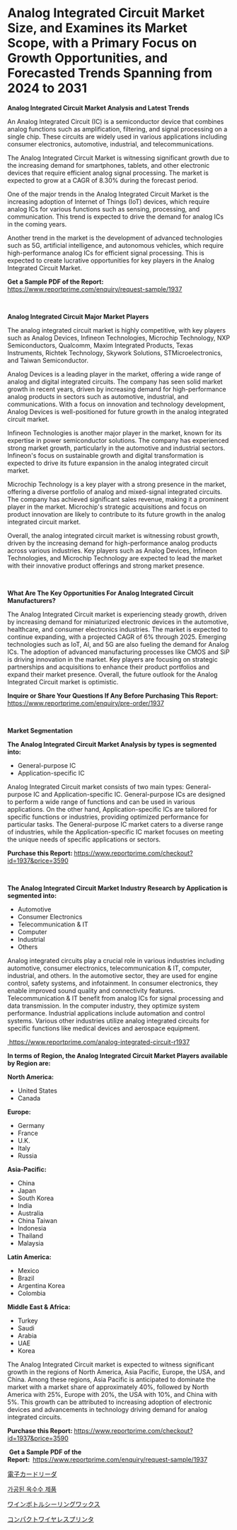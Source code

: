 <p><h1>Analog Integrated Circuit Market Size, and Examines its Market Scope, with a Primary Focus on Growth Opportunities, and Forecasted Trends Spanning from 2024 to 2031</h1></p><p><strong>Analog Integrated Circuit Market Analysis and Latest Trends</strong></p>
<p><p>An Analog Integrated Circuit (IC) is a semiconductor device that combines analog functions such as amplification, filtering, and signal processing on a single chip. These circuits are widely used in various applications including consumer electronics, automotive, industrial, and telecommunications.</p><p>The Analog Integrated Circuit Market is witnessing significant growth due to the increasing demand for smartphones, tablets, and other electronic devices that require efficient analog signal processing. The market is expected to grow at a CAGR of 8.30% during the forecast period.</p><p>One of the major trends in the Analog Integrated Circuit Market is the increasing adoption of Internet of Things (IoT) devices, which require analog ICs for various functions such as sensing, processing, and communication. This trend is expected to drive the demand for analog ICs in the coming years.</p><p>Another trend in the market is the development of advanced technologies such as 5G, artificial intelligence, and autonomous vehicles, which require high-performance analog ICs for efficient signal processing. This is expected to create lucrative opportunities for key players in the Analog Integrated Circuit Market.</p></p>
<p><strong>Get a Sample PDF of the Report:&nbsp;</strong> <a href="https://www.reportprime.com/enquiry/request-sample/1937">https://www.reportprime.com/enquiry/request-sample/1937</a></p>
<p>&nbsp;</p>
<p><strong>Analog Integrated Circuit Major Market Players</strong></p>
<p><p>The analog integrated circuit market is highly competitive, with key players such as Analog Devices, Infineon Technologies, Microchip Technology, NXP Semiconductors, Qualcomm, Maxim Integrated Products, Texas Instruments, Richtek Technology, Skywork Solutions, STMicroelectronics, and Taiwan Semiconductor.</p><p>Analog Devices is a leading player in the market, offering a wide range of analog and digital integrated circuits. The company has seen solid market growth in recent years, driven by increasing demand for high-performance analog products in sectors such as automotive, industrial, and communications. With a focus on innovation and technology development, Analog Devices is well-positioned for future growth in the analog integrated circuit market.</p><p>Infineon Technologies is another major player in the market, known for its expertise in power semiconductor solutions. The company has experienced strong market growth, particularly in the automotive and industrial sectors. Infineon's focus on sustainable growth and digital transformation is expected to drive its future expansion in the analog integrated circuit market.</p><p>Microchip Technology is a key player with a strong presence in the market, offering a diverse portfolio of analog and mixed-signal integrated circuits. The company has achieved significant sales revenue, making it a prominent player in the market. Microchip's strategic acquisitions and focus on product innovation are likely to contribute to its future growth in the analog integrated circuit market.</p><p>Overall, the analog integrated circuit market is witnessing robust growth, driven by the increasing demand for high-performance analog products across various industries. Key players such as Analog Devices, Infineon Technologies, and Microchip Technology are expected to lead the market with their innovative product offerings and strong market presence.</p></p>
<p>&nbsp;</p>
<p><strong>What Are The Key Opportunities For Analog Integrated Circuit Manufacturers?</strong></p>
<p><p>The Analog Integrated Circuit market is experiencing steady growth, driven by increasing demand for miniaturized electronic devices in the automotive, healthcare, and consumer electronics industries. The market is expected to continue expanding, with a projected CAGR of 6% through 2025. Emerging technologies such as IoT, AI, and 5G are also fueling the demand for Analog ICs. The adoption of advanced manufacturing processes like CMOS and SiP is driving innovation in the market. Key players are focusing on strategic partnerships and acquisitions to enhance their product portfolios and expand their market presence. Overall, the future outlook for the Analog Integrated Circuit market is optimistic.</p></p>
<p><strong>Inquire or Share Your Questions If Any Before Purchasing This Report:</strong> <a href="https://www.reportprime.com/enquiry/pre-order/1937">https://www.reportprime.com/enquiry/pre-order/1937</a></p>
<p>&nbsp;</p>
<p><strong>Market Segmentation</strong></p>
<p><strong>The Analog Integrated Circuit Market Analysis by types is segmented into:</strong></p>
<p><ul><li>General-purpose IC</li><li>Application-specific IC</li></ul></p>
<p><p>Analog Integrated Circuit market consists of two main types: General-purpose IC and Application-specific IC. General-purpose ICs are designed to perform a wide range of functions and can be used in various applications. On the other hand, Application-specific ICs are tailored for specific functions or industries, providing optimized performance for particular tasks. The General-purpose IC market caters to a diverse range of industries, while the Application-specific IC market focuses on meeting the unique needs of specific applications or sectors.</p></p>
<p><strong>Purchase this Report:&nbsp;</strong><a href="https://www.reportprime.com/checkout?id=1937&price=3590">https://www.reportprime.com/checkout?id=1937&price=3590</a></p>
<p>&nbsp;</p>
<p><strong>The Analog Integrated Circuit Market Industry Research by Application is segmented into:</strong></p>
<p><ul><li>Automotive</li><li>Consumer Electronics</li><li>Telecommunication & IT</li><li>Computer</li><li>Industrial</li><li>Others</li></ul></p>
<p><p>Analog integrated circuits play a crucial role in various industries including automotive, consumer electronics, telecommunication & IT, computer, industrial, and others. In the automotive sector, they are used for engine control, safety systems, and infotainment. In consumer electronics, they enable improved sound quality and connectivity features. Telecommunication & IT benefit from analog ICs for signal processing and data transmission. In the computer industry, they optimize system performance. Industrial applications include automation and control systems. Various other industries utilize analog integrated circuits for specific functions like medical devices and aerospace equipment.</p></p>
<p><a href="https://www.reportprime.com/analog-integrated-circuit-r1937">&nbsp;https://www.reportprime.com/analog-integrated-circuit-r1937</a></p>
<p><strong>In terms of Region, the Analog Integrated Circuit Market Players available by Region are:</strong></p>
<p>
    <p> <strong> North America: </strong>
        <ul>
            <li>United States</li>
            <li>Canada</li>
        </ul>
        </p> 
    <p> <strong> Europe: </strong>
        <ul>
            <li>Germany</li>
            <li>France</li>
            <li>U.K.</li>
            <li>Italy</li>
            <li>Russia</li>
        </ul>
        </p> 
    <p> <strong> Asia-Pacific: </strong>
        <ul>
            <li>China</li>
            <li>Japan</li>
            <li>South Korea</li>
            <li>India</li>
            <li>Australia</li>
            <li>China Taiwan</li>
            <li>Indonesia</li>
            <li>Thailand</li>
            <li>Malaysia</li>
        </ul>
        </p> 
    <p> <strong> Latin America: </strong>
        <ul>
            <li>Mexico</li>
            <li>Brazil</li>
            <li>Argentina Korea</li>
            <li>Colombia</li>
        </ul>
        </p> 
    <p> <strong> Middle East & Africa: </strong>
        <ul>
            <li>Turkey</li>
            <li>Saudi</li>
            <li>Arabia</li>
            <li>UAE</li>
            <li>Korea</li>
        </ul>
    </p>
    </p>
<p><p>The Analog Integrated Circuit market is expected to witness significant growth in the regions of North America, Asia Pacific, Europe, the USA, and China. Among these regions, Asia Pacific is anticipated to dominate the market with a market share of approximately 40%, followed by North America with 25%, Europe with 20%, the USA with 10%, and China with 5%. This growth can be attributed to increasing adoption of electronic devices and advancements in technology driving demand for analog integrated circuits.</p></p>
<p><strong>Purchase this Report: </strong><a href="https://www.reportprime.com/checkout?id=1937&price=3590">https://www.reportprime.com/checkout?id=1937&price=3590</a></p>
<p>&nbsp;<strong>Get a Sample PDF of the Report:&nbsp;&nbsp;</strong><a href="https://www.reportprime.com/enquiry/request-sample/1937">https://www.reportprime.com/enquiry/request-sample/1937</a></p>
<p><strong></strong></p>
<p><p><a href="https://medium.com/@abdulkoss2015/%E9%9B%BB%E5%AD%90%E3%82%AB%E3%83%BC%E3%83%89%E3%83%AA%E3%83%BC%E3%83%80%E3%83%BC%E5%B8%82%E5%A0%B4-%E7%AB%B6%E4%BA%89%E5%88%86%E6%9E%90-%E5%B8%82%E5%A0%B4%E5%8B%95%E5%90%91%E3%81%8A%E3%82%88%E3%81%B32031%E5%B9%B4%E3%81%BE%E3%81%A7%E3%81%AE%E4%BA%88%E6%B8%AC-44597cf7f3f4">電子カードリーダ</a></p><p><a href="https://medium.com/@othaleffler66/%EC%97%B7%EA%B2%8C-%EB%B0%9C%EB%A6%AC%EB%8B%A4%EB%85%BD-%EC%98%A5%EC%88%98%EC%88%98-%EC%A0%9C%ED%92%88-%EC%8B%9C%EC%9E%A5-%EC%8B%9C%EC%9E%A5-cagr-%EC%8B%9C%EC%9E%A5-%EB%8F%99%ED%96%A5-%EB%B0%8F-%EC%84%B1%EC%9E%A5-%EC%A0%84%EB%9E%B5%EC%97%90-%EB%8C%80%ED%95%9C-%ED%86%B5%EC%B0%B0%EB%A0%A5-236d764544f2">가공된 옥수수 제품</a></p><p><a href="https://github.com/reliezer65/Market-Research-Report-List-1/blob/main/521418371740.md">ワインボトルシーリングワックス</a></p><p><a href="https://github.com/RodHoppe07/Market-Research-Report-List-1/blob/main/183927871739.md">コンパクトワイヤレスプリンタ</a></p></p>